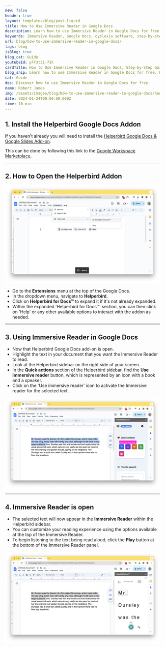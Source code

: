 ```yaml
---
new: false
header: true
layout: templates/blog/post.liquid
title: How to Use Immersive Reader in Google Docs
description: Learn how to use Immersive Reader in Google Docs for free. Follow our step-by-step guide to enable and utilize this powerful dyslexia software tool.
keywords: Immersive Reader, Google Docs, dyslexia software, step-by-step guide, accessibility software, Helperbird, dyslexia fonts, dyslexia software, reading mode, text reader, voice typing
url: blog/how-to-use-immersive-reader-in-google-docs/
tags: blog
isBlog: true
blog_cat: Guide
youtubeId: pFF3t3i-7Ik
cardTitle: How to Use Immersive Reader in Google Docs, Step-by-Step Guide
blog_snip: Learn how to use Immersive Reader in Google Docs for free. Follow our step-by-step guide to enable and utilize this powerful dyslexia software tool.
cat: Guide
des: Discover how to use Immersive Reader in Google Docs for free.
name: Robert James
img: /assets/images/blog/how-to-use-immersive-reader-in-google-docs/how-to-turn-on-helperbirds-google-toolbar.png
date: 2024-01-24T00:00:00.000Z
time: 10 min
---
```




## 1. Install the Helperbird Google Docs Addon

If you haven't already you will need to install the [Helperbird Google Docs & Google Slides Add-on](https://www.helperbird.com/products/google-addon/).

This can be done by following this link to the [Google Workspace Marketplace](https://workspace.google.com/marketplace/app/helperbird/844716805038).


--- 

## 2. How to Open the Helperbird Addon

![Screenshot of a Google Docs interface showing the 'Extensions' menu selected, with a submenu visible. The submenu highlights the 'Apps Script' option. On the right side of the screen, a sidebar is open with the 'Helperbird for Docs™' add-on expanded, displaying 'Help' and 'More' as clickable options."](/assets/images/blog/how-to-use-immersive-reader-in-google-docs/how-to-turn-on-helperbirds-google-toolbar.png)

- Go to the **Extensions** menu at the top of the Google Docs.
- In the dropdown menu, navigate to **Helperbird**.
- Click on **Helperbird for Docs™** to expand it if it's not already expanded.
- Within the expanded 'Helperbird for Docs™' section, you can then click on 'Help' or any other available options to interact with the addon as needed.


--- 

## 3. Using Immersive Reader in Google Docs

- Now that Helperbird Google Docs add-on is open.
- Highlight the text in your document that you want the Immersive Reader to read.
- Look at the Helperbird sidebar on the right side of your screen.
- In the **Quick actions** section of the Helperbird sidebar, find the **Use immersive reader** button, which is represented by an icon with a book and a speaker.
- Click on the 'Use immersive reader' icon to activate the Immersive reader for the selected text.

![Screenshot of an open Google Docs document with a block of text selected. On the right side, the 'Helperbird for Docs™' sidebar is displayed with a section titled 'Quick actions'. Under 'Quick actions', there are various tool options, including the highlighted 'Use immersive reader' button, which features an icon with a book and a speaker. Other tool icons are also visible, such as text-to-speech and font adjustment options.](/assets/images/blog/how-to-use-immersive-reader-in-google-docs/highlight-the-text-in-google-docs-to-use-immersive-reader.png)

---

## 4. Immersive Reader is open

- The selected text will now appear in the **Immersive Reader** within the Helperbird sidebar.
- You can customize your reading experience using the options available at the top of the Immersive Reader. 
- To begin listening to the text being read aloud, click the **Play** button at the bottom of the Immersive Reader panel.

![Screenshot of the Helperbird add-on's 'Immersive Reader' feature activated within Google Docs. The document text 'Mr. Dursley' is magnified in a separate overlay to the right, with each word enlarged and individually highlighted. Below the magnified text, there's a 'Play' button indicating the start of the text-to-speech function. The Helperbird sidebar is visible, showing the 'Immersive Reader' header and the text magnification feature in use.](/assets/images/blog/how-to-use-immersive-reader-in-google-docs/immersive-reader-loading-in-google-docs.png)


